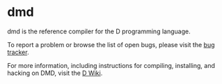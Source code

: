 dmd
===

dmd is the reference compiler for the D programming language.

To report a problem or browse the list of open bugs, please visit the
[bug tracker](http://issues.dlang.org/).

For more information, including instructions for compiling, installing, and
hacking on DMD, visit the [D Wiki](http://wiki.dlang.org/DMD).
